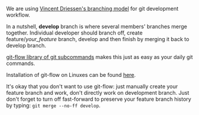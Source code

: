 We are using [Vincent Driessen's branching model](http://nvie.com/posts/a-successful-git-branching-model/) for git development workflow.

In a nutshell, **develop** branch is where several members' branches merge together. Individual developer should branch off, create feature/_your_feature_ branch, develop and then finish by merging it back to develop branch.  
 
[git-flow library of git subcommands](http://jeffkreeftmeijer.com/2010/why-arent-you-using-git-flow/) makes this just as easy as your daily git commands.

Installation of git-flow on Linuxes can be found [here](https://github.com/nvie/gitflow/wiki/Linux).

It's okay that you don't want to use git-flow: just manually create your feature branch and work, don't directly work on development branch. Just don't forget to turn off fast-forward to preserve your feature branch history by typing: `git merge --no-ff develop`.
